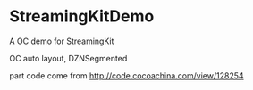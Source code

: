 # StreamingKitDemo
A OC demo for StreamingKit 

OC auto layout, DZNSegmented


part code come from http://code.cocoachina.com/view/128254
